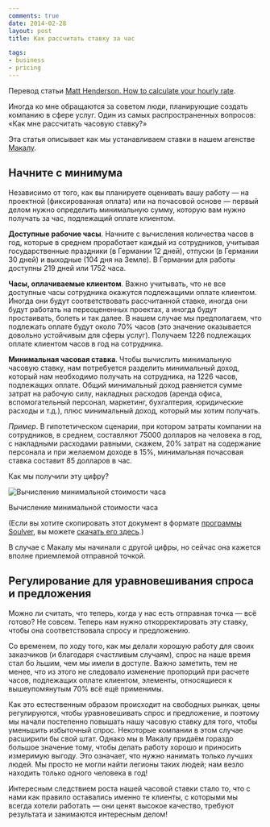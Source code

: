 ```yaml
---
comments: true
date: 2014-02-28
layout: post
title: Как рассчитать ставку за час

tags:
- business
- pricing
---
```



<p class="translation">Перевод статьи <a href="http://makaluinc.com/blog/2012/11/how-to-calculate-an-hourly-rate.html">Matt Henderson. How to calculate your hourly rate</a>.</p>

Иногда ко мне обращаются за советом люди, планирующие создать компанию в сфере услуг. Один из самых распространенных вопросов: «Как мне рассчитать часовую ставку?» 

Эта статья описывает как мы устанавливаем ставки в нашем агенстве [Макалу](http://makaluinc.com/).

## Начните с минимума

Независимо от того, как вы планируете оценивать вашу работу — на проектной  (фиксированная оплата) или на почасовой основе — первый делом нужно определить минимальную сумму, которую вам нужно получать за час, подлежащий оплате клиентом.  

**Доступные рабочие часы**. Начните с вычисления количества часов в год, которые в среднем проработает каждый из сотрудников, учитывая государственные праздники (в Германии 12 дней), отпуски (в Германии 30 дней) и выходные (104 дня на Земле). В Германии для работы доступны 219 дней или 1752 часа.

**Часы, оплачиваемые клиентом**. Важно учитывать, что не все доступные часы сотрудника окажутся подлежащими оплате клиентом. Иногда они будут соответствовать рассчитанной ставке, иногда они будут работать на переоцененных проектах, а иногда будут простаивать, болеть и так далее. В нашем случае мы предполагаем, что подлежать оплате будут около 70% часов (это значение оказывается довольно устойчивым для сферы услуг). Получаем 1226 подлежащих оплате клиентом часов в год на сотрудника.

**Минимальная часовая ставка**. Чтобы вычислить минимальную часовую ставку, нам потребуется разделить минимальный доход, который нам необходимо получать на сотрудника, на 1226 часов, подлежащих оплате. Общий минимальный доход равняется сумме затрат на рабочую силу, накладных расходов (аренда офиса, вспомогательный персонал, маркетинг, бухгалтерия, юридические расходы и т.д.), плюс минимальный доход, который мы хотим получать.

_Пример_. В гипотетическом сценарии, при котором затраты компании на сотрудников, в среднем, составляют 75000 долларов на человека в год, с накладными расходами равными, скажем, 20% затрат на содержание персонала и при желаемом доходе в 15%, минимальная почасовая ставка составит 85 долларов в час.

Как мы получили эту цифру?

<div class="illustration"><img src="/images/20140228-soulver.png" alt="Вычисление минимальной стоимости часа"></div>

<p class="legend legend--center">Вычисление минимальной стоимости часа</p>

(Если вы хотите скопировать этот документ в формате [программы Soulver](https://itunes.apple.com/ru/app/soulver/id413965349?mt=12&uo=4&at=10lthk), вы можете [скачать его здесь](http://makaluinc.com/uploads/blog/2012-11-27/soulver.zip).)

В случае с Макалу мы начинали с другой цифры, но сейчас она кажется вполне приемлемой отправной точкой.

## Регулирование для уравновешивания спроса и предложения

Можно ли считать, что теперь, когда у нас есть отправная точка — всё готово? Не совсем. Теперь нам нужно откорректировать эту ставку, чтобы она соответствовала спросу и предложению.

Со временем, по ходу того, как мы делали хорошую работу для своих заказчиков (и благодаря счастливым случаям), спрос на наше время стал бо ́льшим, чем мы  имели в доступе. Важно заметить, тем не менее, что из этого не следовало изменение пропорций при расчете часов, подлежащих оплате клиентом,  элементы, относящиеся к вышеупомянутым 70% всё ещё применимы.

Как это естественным образом происходит на свободных рынках, цены регулируются, чтобы уравновешивать спрос и предложение, и поэтому мы начали постепенно повышать нашу часовую ставку для того, чтобы уменьшить избыточный спрос. Некоторые компании в этом  случае расширили бы свой штат. Однако мы в Макалу придаём гораздо большое значение тому, чтобы делать работу хорошо и приносить измеримую выгоду. Это означает, что нужно нанимать только лучших людей. Мы просто не могли найти легионы таких людей; нам везло находить только одного человека в год!

Интересным следствием роста нашей часовой ставки стало то, что с нами как правило оставались именно те клиенты, с которыми мы всегда хотели работать — они ценят высокое качество, требуют результата и занимаются интересным делом! 